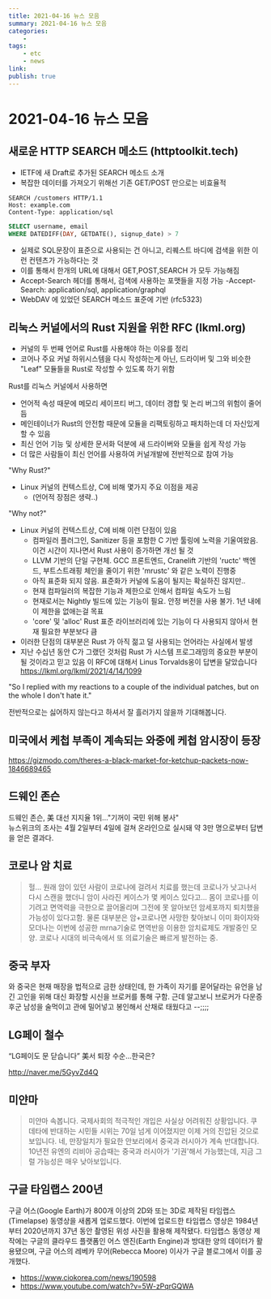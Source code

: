```yaml
---
title: 2021-04-16 뉴스 모음
summary: 2021-04-16 뉴스 모음
categories:
    - 
tags:
    - etc
    - news
link: 
publish: true
---
```


# 2021-04-16 뉴스 모음

## 새로운 HTTP SEARCH 메소드 (httptoolkit.tech)

- IETF에 새 Draft로 추가된 SEARCH 메소드 소개
- 복잡한 데이터를 가져오기 위해선 기존 GET/POST 만으로는 비효율적

```http
SEARCH /customers HTTP/1.1
Host: example.com
Content-Type: application/sql
```

```sql
SELECT username, email
WHERE DATEDIFF(DAY, GETDATE(), signup_date) > 7
```

- 실제로 SQL문장이 표준으로 사용되는 건 아니고, 리퀘스트 바디에 검색을 위한 이런 컨텐츠가 가능하다는 것
- 이를 통해서 한개의 URL에 대해서 GET,POST,SEARCH 가 모두 가능해짐
- Accept-Search 헤더를 통해서, 검색에 사용하는 포맷들을 지정 가능
  -Accept-Search: application/sql, application/graphql
- WebDAV 에 있었던 SEARCH 메소드 표준에 기반 (rfc5323)

## 리눅스 커널에서의 Rust 지원을 위한 RFC (lkml.org)

- 커널의 두 번째 언어로 Rust를 사용해야 하는 이유를 정리
- 코어나 주요 커널 하위시스템을 다시 작성하는게 아닌, 드라이버 및 그와 비슷한 "Leaf" 모듈들을 Rust로 작성할 수 있도록 하기 위함

Rust를 리눅스 커널에서 사용하면

- 언어적 속성 때문에 메모리 세이프티 버그, 데이터 경합 및 논리 버그의 위험이 줄어듬
- 메인테이너가 Rust의 안전함 때문에 모듈을 리팩토링하고 패치하는데 더 자신있게 할 수 있음
- 최신 언어 기능 및 상세한 문서화 덕분에 새 드라이버와 모듈을 쉽게 작성 가능
- 더 많은 사람들이 최신 언어를 사용하여 커널개발에 전반적으로 참여 가능

"Why Rust?"

- Linux 커널의 컨텍스트상, C에 비해 몇가지 주요 이점을 제공
  - (언어적 장점은 생략..)

"Why not?"

- Linux 커널의 컨텍스트상, C에 비해 이런 단점이 있음
  - 컴파일러 플러그인, Sanitizer 등을 포함한 C 기반 툴링에 노력을 기울여왔음. 이건 시간이 지나면서 Rust 사용이 증가하면 개선 될 것
  - LLVM 기반의 단일 구현체. GCC 프론트엔드, Cranelift 기반의 'ructc' 백엔드, 부트스트래핑 체인을 줄이기 위한 'mrustc' 와 같은 노력이 진행중
  - 아직 표준화 되지 않음. 표준화가 커널에 도움이 될지는 확실하진 않지만..
  - 현재 컴파일러의 복잡한 기능과 제한으로 인해서 컴파일 속도가 느림
  - 현재로서는 Nightly 빌드에 있는 기능이 필요. 안정 버전을 사용 불가. 1년 내에 이 제한을 없애는걸 목표
  - 'core' 및 'alloc' Rust 표준 라이브러리에 있는 기능이 다 사용되지 않아서 현재 필요한 부분보다 큼
- 이러한 단점의 대부분은 Rust 가 아직 젊고 덜 사용되는 언어라는 사실에서 발생
- 지난 수십년 동안 C가 그랬던 것처럼 Rust 가 시스템 프로그래밍의 중요한 부분이 될 것이라고 믿고 있음
이 RFC에 대해서 Linus Torvalds옹이 답변을 달았습니다 <https://lkml.org/lkml/2021/4/14/1099>

"So I replied with my reactions to a couple of the individual patches, but on the whole I don't hate it."

전반적으로는 싫어하지 않는다고 하셔서 잘 흘러가지 않을까 기대해봅니다.

## 미국에서 케첩 부족이 계속되는 와중에 케첩 암시장이 등장

<https://gizmodo.com/theres-a-black-market-for-ketchup-packets-now-1846689465>

## 드웨인 존슨

드웨인 존슨, 美 대선 지지율 1위…"기꺼이 국민 위해 봉사"  
뉴스위크의 조사는 4월 2일부터 4일에 걸쳐 온라인으로 실시돼 약 3만 명으로부터 답변을 얻은 결과다.

## 코로나 암 치료

> 헐... 원래 암이 있던 사람이 코로나에 걸려서 치료를 했는데 코로나가 낫고나서 다시 스캔을 했더니 암이 사라진 케이스가 몇 케이스 있다고...
> 몸이 코로나를 이기려고 면역력을 극한으로 끌어올리며 그전에 못 알아보던 암세포까지 퇴치했을 가능성이 있다고함. 물론 대부분은 암+코로나면 사망한
> 찾아보니 이미 화이자와 모더나는 이번에 성공한 mrna기술로 면역반응 이용한 암치료제도 개발중인 모양. 코로나 시대의 비극속에서 또 의료기술은 빠르게 발전하는 중.

## 중국 부자

와 중국은 현재 매장을 법적으로 금한 상태인데, 한 가족이 자기를 묻어달라는 유언을 남긴 고인을 위해 대신 화장할 시신을 브로커를 통해 구함. 근데 알고보니 브로커가 다운증후군 남성을 술먹이고 관에 밀어넣고 봉인해서 산채로 태웠다고 --;;;;

## LG페이 철수

“LG페이도 문 닫습니다” 美서 퇴장 수순…한국은?

<http://naver.me/5GyvZd4Q>

## 미얀마

> 미얀마 속봅니다.
> 국제사회의 적극적인 개입은 사실상 어려워진 상황입니다.
> 쿠데타에 반대하는 시민들 시위는 70일 넘게 이어졌지만 이제 거의 진압된 것으로 보입니다.
> 네, 만장일치가 필요한 안보리에서 중국과 러시아가 계속 반대합니다.
> 10년전 유엔의 리비아 공습때는 중국과 러시아가 '기권'해서 가능했는데, 지금 그럴 가능성은 매우 낮아보입니다.

## 구글 타임랩스 200년

구글 어스(Google Earth)가 800개 이상의 2D와 또는 3D로 제작된 타임랩스(Timelapse) 동영상을 새롭게 업로드했다. 이번에 업로드한 타임랩스 영상은 1984년부터 2020년까지 37년 동안 촬영된 위성 사진을 활용해 제작됐다. 타임랩스 동영상 제작에는 구글의 클라우드 플랫폼인 어스 엔진(Earth Engine)과 방대한 양의 데이터가 활용됐으며, 구글 어스의 레베카 무어(Rebecca Moore) 이사가 구글 블로그에서 이를 공개했다.

- <https://www.ciokorea.com/news/190598>
- <https://www.youtube.com/watch?v=5W-zPqrGQWA>
